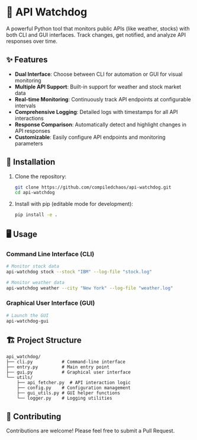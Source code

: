 # 📡 API Watchdog

A powerful Python tool that monitors public APIs (like weather, stocks) with both CLI and GUI interfaces. Track changes, get notified, and analyze API responses over time.

## ✨ Features

- **Dual Interface**: Choose between CLI for automation or GUI for visual monitoring
- **Multiple API Support**: Built-in support for weather and stock market data
- **Real-time Monitoring**: Continuously track API endpoints at configurable intervals
- **Comprehensive Logging**: Detailed logs with timestamps for all API interactions
- **Response Comparison**: Automatically detect and highlight changes in API responses
- **Customizable**: Easily configure API endpoints and monitoring parameters

## 🚀 Installation

1. Clone the repository:
   ```bash
   git clone https://github.com/compiledchaos/api-watchdog.git
   cd api-watchdog
   ```

2. Install with pip (editable mode for development):
   ```bash
   pip install -e .
   ```

## 🖥️ Usage

### Command Line Interface (CLI)

```bash
# Monitor stock data
api-watchdog stock --stock "IBM" --log-file "stock.log"

# Monitor weather data
api-watchdog weather --city "New York" --log-file "weather.log"
```

### Graphical User Interface (GUI)

```bash
# Launch the GUI
api-watchdog-gui
```

## 🏗️ Project Structure

```
api_watchdog/
├── cli.py           # Command-line interface
├── entry.py         # Main entry point
├── gui.py           # Graphical user interface
└── utils/
    ├── api_fetcher.py  # API interaction logic
    ├── config.py    # Configuration management
    ├── gui_utils.py # GUI helper functions
    └── logger.py    # Logging utilities
```

## 🤝 Contributing

Contributions are welcome! Please feel free to submit a Pull Request.